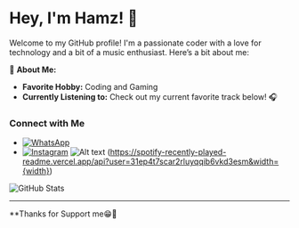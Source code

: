 # Hey, I'm Hamz! 👋

Welcome to my GitHub profile! I'm a passionate coder with a love for technology and a bit of a music enthusiast. Here’s a bit about me:

🌟 **About Me:**
- **Favorite Hobby:** Coding and Gaming
- **Currently Listening to:** Check out my current favorite track below! 🎧

### Connect with Me
- [![WhatsApp](https://img.shields.io/badge/WhatsApp-25D366?style=flat-square&logo=whatsapp&logoColor=white)](https://wa.me/6285272386405)
- [![Instagram](https://img.shields.io/badge/Instagram-E4405F?style=flat-square&logo=instagram&logoColor=white)](https://instagram.com/hamz_corez)
 ![Alt text](https://spotify-recently-played-readme.vercel.app/api?user=31ep4t7scar2rluyqqib6vkd3esm&unique={true|1|on|yes})
(https://spotify-recently-played-readme.vercel.app/api?user=31ep4t7scar2rluyqqib6vkd3esm&width={width})

![GitHub Stats](https://github-readme-stats.vercel.app/api?username=HamzLegendz&show_icons=true&theme=tokyonight)


---

**Thanks for Support me😁🌟